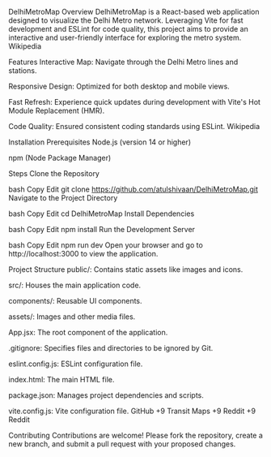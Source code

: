 DelhiMetroMap
Overview
DelhiMetroMap is a React-based web application designed to visualize the Delhi Metro network. Leveraging Vite for fast development and ESLint for code quality, this project aims to provide an interactive and user-friendly interface for exploring the metro system.
Wikipedia

Features
Interactive Map: Navigate through the Delhi Metro lines and stations.

Responsive Design: Optimized for both desktop and mobile views.

Fast Refresh: Experience quick updates during development with Vite's Hot Module Replacement (HMR).

Code Quality: Ensured consistent coding standards using ESLint.
Wikipedia

Installation
Prerequisites
Node.js (version 14 or higher)

npm (Node Package Manager)

Steps
Clone the Repository

bash
Copy
Edit
git clone https://github.com/atulshivaan/DelhiMetroMap.git
Navigate to the Project Directory

bash
Copy
Edit
cd DelhiMetroMap
Install Dependencies

bash
Copy
Edit
npm install
Run the Development Server

bash
Copy
Edit
npm run dev
Open your browser and go to http://localhost:3000 to view the application.

Project Structure
public/: Contains static assets like images and icons.

src/: Houses the main application code.

components/: Reusable UI components.

assets/: Images and other media files.

App.jsx: The root component of the application.

.gitignore: Specifies files and directories to be ignored by Git.

eslint.config.js: ESLint configuration file.

index.html: The main HTML file.

package.json: Manages project dependencies and scripts.

vite.config.js: Vite configuration file.
GitHub
+9
Transit Maps
+9
Reddit
+9
Reddit

Contributing
Contributions are welcome! Please fork the repository, create a new branch, and submit a pull request with your proposed changes.
